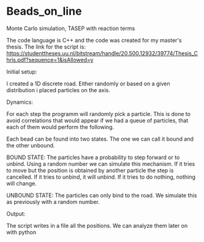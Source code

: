 # Beads_on_line
Monte Carlo simulation, TASEP with reaction terms


The code language is C++ and the code was created for my master's thesis.
The link for the script is: https://studenttheses.uu.nl/bitstream/handle/20.500.12932/39774/Thesis_Chris.pdf?sequence=1&isAllowed=y



Initial setup:

I created a 1D discrete road. Either randomly or based on a given distribution i placed particles on the axis.



Dynamics:


For each step the programm will randomly pick a particle. This is done to avoid correlations that would appear if we had a queue of particles, that each of them would perform the following.


Each bead can be found into two states. The one we can call it bound and the other unbound.


BOUND STATE: The particles have a probability to step forward or to unbind. Using a random number we can simulate this mechanism. 
If it tries to move but the position is obtained by another particle the step is cancelled.
If it tries to unbind, it will unbind.
If it tries to do nothing, nothing will change.


UNBOUND STATE: The particles can only bind to the road. We simulate this as previously with a random number.



Output:

The script writes in a file all the positions. We can analyze them later on with python
